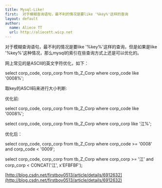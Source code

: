 ```yaml
---
title: Mysql-Like!
first:  对于模糊查询语句，最不利的情况是要like '%key%'这样的查询
layout: default
author:
  name: Aliece TT
  url: http://aliecett.wicp.net
---
```


对于模糊查询语句，最不利的情况是要like '%key%'这样的查询，但是如果是like '%key%'这种情况，那么mysql的索引在些查询方式上还是可以优化的。

网上常见的是ASCII的英文字符优化，如下：

select corp_code, corp_corp from tb_Z_Corp where corp_code like '0008%';

取key的ASCII码来进行大小判断:

优化前:

select corp_code, corp_corp from tb_Z_Corp where corp_code like '0008%';  

select corp_code, corp_corp from tb_Z_Corp where corp_corp like '江%';  

优化后：

select corp_code, corp_corp from tb_Z_Corp where corp_code >= '0008' and corp_code < '0009'; 

select corp_code, corp_corp from tb_Z_Corp where corp_corp >= '江' and corp_corp < CONCAT('江', x'EFBFBF');


[http://blog.csdn.net/firstboy0513/article/details/6912632](http://blog.csdn.net/firstboy0513/article/details/6912632)
